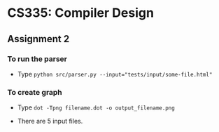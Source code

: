 # CS335: Compiler Design

## Assignment 2

### To run the parser

* Type `python src/parser.py --input="tests/input/some-file.html"`

### To create graph

* Type ``dot -Tpng filename.dot -o output_filename.png ``

* There are 5 input files.